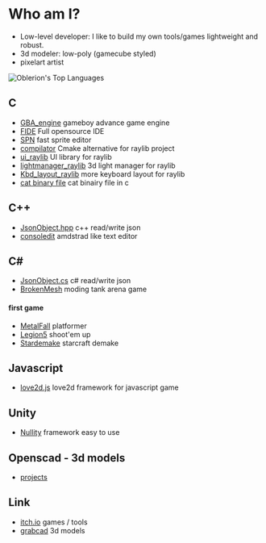 # Who am I?
- Low-level developer: I like to build my own tools/games lightweight and robust.
- 3d modeler: low-poly (gamecube styled)
- pixelart artist

![Oblerion's Top Languages](https://github-readme-stats.vercel.app/api/top-langs/?username=Oblerion&theme=merko&show_icons=true&hide_border=true&layout=compact)

## C
- [GBA_engine](https://oblerion.itch.io/gba-engine) gameboy advance game engine
- [FIDE](https://github.com/oblerion/FIDE) Full opensource IDE<br>
- [SPN](https://oblerion.itch.io/spnt) fast sprite editor<br>
- [compilator](https://github.com/oblerion/compilator) Cmake alternative for raylib project
- [ui_raylib](https://github.com/oblerion/ui_raylib) UI library for raylib
- [lightmanager_raylib](https://github.com/oblerion/lightmanager_raylib) 3d light manager for raylib 
- [Kbd_layout_raylib](https://github.com/oblerion/Kbd_layout_raylib) more keyboard layout for raylib
- [cat binary file](https://gist.github.com/oblerion/55a0673941243bcab6e9d82312bf8bde) cat binairy file in c 

## C++
- [JsonObject.hpp](https://github.com/oblerion/JsonObject.hpp) c++ read/write json<br>
- [consoledit](https://oblerion.itch.io/consoledit) amdstrad like text editor

## C#
- [JsonObject.cs](https://github.com/oblerion/JsonObject.cs) c# read/write json
- [BrokenMesh](https://oblerion.itch.io/broken-mesh) moding tank arena game
#### first game
- [MetalFall](https://oblerion.itch.io/metalfall) platformer
- [Legion5](https://oblerion.itch.io/legion5) shoot'em up
- [Stardemake](https://oblerion.itch.io/star-demake) starcraft demake


## Javascript 
- [love2d.js](https://github.com/oblerion/love2d.js) love2d framework for javascript game

## Unity
- [Nullity](https://github.com/oblerion/Nullity) framework easy to use

## Openscad - 3d models
- [projects](https://github.com/oblerion/openscad_projects)

## Link
- [itch.io](https://oblerion.itch.io/) games / tools
- [grabcad](https://grabcad.com/oblerion.neka-1) 3d models
